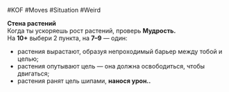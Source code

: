 #KOF #Moves #Situation #Weird 

**Стена растений**  
Когда ты ускоряешь рост растений, проверь **Мудрость.**  
На **10+** выбери 2 пункта, на **7–9** — один:  
-  растения вырастают, образуя непроходимый  барьер между тобой и целью;  
-  растения опутывают цель — она должна освободиться, чтобы двигаться;  
-  растения ранят цель шипами, **нанося урон..**
